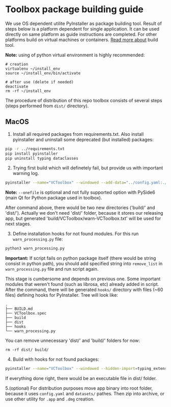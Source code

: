 # Toolbox package building guide

We use OS dependent utilite PyInstaller as package building tool. Result of steps below is a platform dependent for single application. It can be used directly on same platform as guide instructions are completed. For other platforms build on virtual machines or containers. [Read more about](https://pyinstaller.readthedocs.io/en/stable/usage.html) build tool.

**Note:** using of python virtual environment is highly recommended:
```
# creation
virtualenv ~/install_env
source ~/install_env/bin/activate

# after use (delete if needed)
deactivate
rm -rf ~/install_env
```

The procedure of distribution of this repo toolbox consists of several steps (steps performed from `dist/` directory).

## MacOS

1. Install all required packages from requirements.txt. Also install pyinstaller and uninstall some deprecated (but installed) packages:
```bash
pip -r ../requirements.txt
pip install pyinstaller
pip uninstall typing dataclasses
```

2. Trying first build which will definetely fail, but provide us with important warning log.
```bash
pyinstaller --name="VCToolbox" --windowed --add-data="../config.yaml:./" --add-data="../datasets/*:datasets/" --hidden-import=typing_extensions -y --onefile ../app.py
```

**Note:** `--onefile` is optional and not fully supported option with PySide6 (main Qt for Python package used in toolbox).

After command above, there would be two new directories ('build/' and 'dist/'). Actually we don't need 'dist/' folder, because it stores our releasing app, but generated 'build/VCToolbox/warn-VCToolbox.txt' will be used for next stages.

3. Define installation hooks for not found modules. For this run `warn_processing.py` file:
```bash
python3 warn_processing.py
```

**Important:** If script fails on python package itself (there would be string consist in python path), you should add specified string into `remove_list` in `warn_processing.py` file and run script again.

This stage is cumbersome and depends on previous one. Some important modules that weren't found (such as librosa, etc) already added in script. After the command, there will be generated `hooks/` directory with files (~60 files) defining hooks for PyInstaller. Tree will look like:

```
.
├── BUILD.md
├── VCToolbox.spec
├── build
├── dist
├── hooks
└── warn_processing.py
```

You can remove unnecessary 'dist/' and 'build/' folders for now:
```
rm -rf dist/ build/
```

4. Build with hooks for not found packages:
```bash
pyinstaller --name="VCToolbox" --windowed --hidden-import=typing_extensions -y --additional-hooks-dir=hooks --onefile ../app.py
```

If everything done right, there would be an executable file in dist/ folder.

5.(optional) For distribution purposes move app binary into root folder, because it uses `config.yaml` and `datasets/` pathes. Then zip into archive, or use other utility for `.app` and `.dmg` creation.


